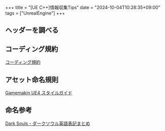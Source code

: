 +++
title = "[UE C++]情報収集Tips"
date = "2024-10-04T10:28:35+09:00"
tags = ["UnrealEngine"]
+++

## ヘッダーを調べる

## コーディング規約

[コーディング規約](https://docs.unrealengine.com/4.27/ja/ProductionPipelines/DevelopmentSetup/CodingStandard/)

## アセット命名規則

[Gamemakin UE4 スタイルガイド](https://github.com/akenatsu/ue4-style-guide/blob/master/README.jp.md)

## 命名参考

[Dark Souls - ダークソウル英語表記まとめ](https://seesaawiki.jp/darksouls_en/)
